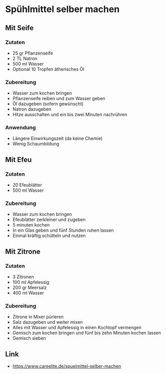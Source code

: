 # Spühlmittel selber machen

## Mit Seife

### Zutaten

* 25 gr Pflanzenseife
* 2 TL Natron
* 500 ml Wasser
* Optional 10 Tropfen ätherisches Öl

### Zubereitung

* Wasser zum kochen bringen
* Pflanzenseife reiben und zum Wasser geben
* Öl dazugeben (sofern gewünscht)
* Natron dazugeben
* Hitze ausschalten und ein bis zwei Minuten nachrühren

### Anwendung

* Längere Einwirkungszeit (da keine Chemie)
* Wenig Schaumbildung

## Mit Efeu

### Zutaten

* 20 Efeublätter
* 500 ml Wasser

### Zubereitung

* Wasser zum kochen bringen
* Efeublätter zerkleiner und zugeben
* 5 minuten kochen
* In ein Glas geben und fünf Stunden ruhen lassen
* Einmal kräftig schütteln und nutzen

## Mit Zitrone

### Zutaten

* 3 Zitronen
* 100 ml Apfelessig
* 200 gr Meersalz
* 400 ml Wasser

### Zubereitung

* Zitrone in Mixer pürieren
* Salz dazugeben und weiter mixen
* Alles mit Wasser und Apfelessig in einen Kochtopf vermengen
* Gemisch zum kochen bringen und fünf bis zehn Minuten kochen lassen
* Gemisch sieben

## Link

* https://www.careelite.de/spuelmittel-selber-machen


